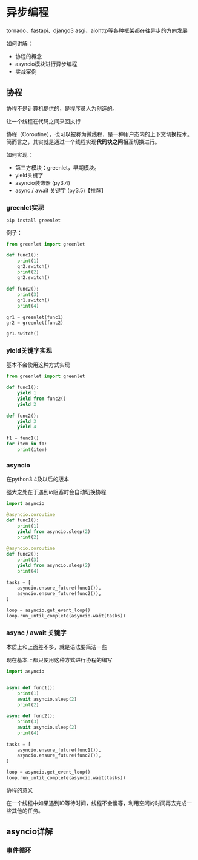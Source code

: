 # 异步编程

tornado、fastapi、django3 asgi、aiohttp等各种框架都在往异步的方向发展

如何讲解：

- 协程的概念
- asyncio模块进行异步编程
- 实战案例

## 协程

协程不是计算机提供的，是程序员人为创造的。

让一个线程在代码之间来回执行

协程（Coroutine），也可以被称为微线程，是一种用户态内的上下文切换技术。简而言之，其实就是通过一个线程实现**代码块之间**相互切换进行。

如何实现：

- 第三方模块：greenlet，早期模块。
- yield关键字
- asyncio装饰器 (py3.4)
- async / await 关键字 (py3.5)【推荐】



### greenlet实现

```
pip install greenlet
```

例子：

```python
from greenlet import greenlet

def func1():
    print(1)
    gr2.switch()
    print(2)
    gr2.switch()
    
def func2():
    print(3)
    gr1.switch()
    print(4)
    
gr1 = greenlet(func1)
gr2 = greenlet(func2)

gr1.switch()
```

### yield关键字实现

基本不会使用这种方式实现

```python
from greenlet import greenlet

def func1():
    yield 1
    yield from func2()
    yield 2
    
def func2():
    yield 3
    yield 4
    
f1 = func1()
for item in f1:
    print(item)
```

### asyncio

在python3.4及以后的版本

强大之处在于遇到io阻塞时会自动切换协程 

```python
import asyncio

@asyncio.coroutine
def func1():
    print(1)
    yield from asyncio.sleep(2)
    print(2)
    
@asyncio.coroutine
def func2():
    print(3)
    yield from asyncio.sleep(2)
    print(4)
    
tasks = [
    asyncio.ensure_future(func1()),
    asyncio.ensure_future(func2()),
]

loop = asyncio.get_event_loop()
loop.run_until_complete(asyncio.wait(tasks))
```

### async / await 关键字

本质上和上面差不多，就是语法要简洁一些

现在基本上都只使用这种方式进行协程的编写

```python
import asyncio


async def func1():
    print(1)
    await asyncio.sleep(2)
    print(2)
    
async def func2():
    print(3)
    await asyncio.sleep(2)
    print(4)
    
tasks = [
    asyncio.ensure_future(func1()),
    asyncio.ensure_future(func2()),
]

loop = asyncio.get_event_loop()
loop.run_until_complete(asyncio.wait(tasks))
```

协程的意义

在一个线程中如果遇到IO等待时间，线程不会傻等，利用空闲的时间再去完成一些其他的任务。

##  asyncio详解

### 事件循环



